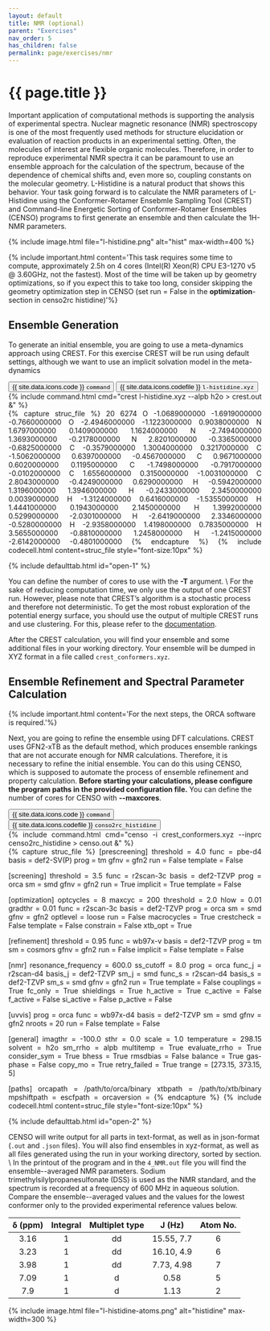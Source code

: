 ```yaml
---
layout: default
title: NMR (optional)
parent: "Exercises"
nav_order: 5
has_children: false
permalink: page/exercises/nmr
---
```


# {{ page.title }}

Important application of computational methods is supporting the analysis of experimental spectra. Nuclear magnetic resonance (NMR) spectroscopy is one of the most frequently used methods for structure elucidation or evaluation of reaction products in an experimental setting. Often, the molecules of interest are flexible organic molecules. Therefore, in order to reproduce experimental NMR spectra it can be paramount to use an ensemble approach for the calculation of the spectrum, because of the dependence of chemical shifts and, even more so, coupling constants on the molecular geometry. L-Histidine is a natural product that shows this behavior. Your task going forward is to
calculate the NMR parameters of L-Histidine using the Conformer-Rotamer Ensebmle Sampling Tool (CREST) and Command-line Energetic Sorting of Conformer-Rotamer Ensembles (CENSO) programs to first generate an ensemble and then calculate the 1H-NMR parameters.


{% include image.html file="l-histidine.png" alt="hist" max-width=400 %}

{% include important.html content='This task requires some time to compute, approximately 2.5h on 4 cores (Intel(R) Xeon(R) CPU E3-1270 v5 @ 3.60GHz, not the fastest). Most of the time will be taken up by geometry optimizations, so if you expect this to take too long, consider skipping the geometry optimization step in CENSO (set run = False in the **optimization**-section in censo2rc histidine)'%}

## Ensemble Generation

To generate an initial ensemble, you are going to use a meta-dynamics approach using CREST. For this exercise CREST will be run using default settings, although we want to use an implicit solvation model in the meta-dynamics

 <!-- Tab links -->
<div class="tab card">
  <button class="tablinks tab-id-1" onclick="openTabId(event, 'tab-1-1', 'tab-id-1')" id="open-1">{{ site.data.icons.code }} <code>command</code></button>
  <button class="tablinks tab-id-1" onclick="openTabId(event, 'tab-1-2', 'tab-id-1')">{{ site.data.icons.codefile }} <code>l-histidine.xyz</code></button>
</div>
<!-- Tab content -->
<div id="tab-1-1" class="tabcontent tab-id-1" style="text-align:justify">
{% include command.html cmd="crest l-histidine.xyz <span class='nt'>--alpb</span> h2o > crest.out &" %}
</div>
<div id="tab-1-2" class="tabcontent tab-id-1" style="text-align:justify">
{% capture struc_file %}
20
6274
O     -1.0689000000   -1.6919000000   -0.7660000000
O     -2.4946000000   -1.1223000000    0.9038000000
N      1.6797000000    0.1409000000    1.1624000000
N     -2.7494000000    1.3693000000   -0.2178000000
N      2.8201000000   -0.3365000000   -0.6825000000
C     -0.3579000000    1.3004000000    0.3217000000
C     -1.5062000000    0.6397000000   -0.4567000000
C      0.9671000000    0.6020000000    0.1195000000
C     -1.7498000000   -0.7917000000   -0.0102000000
C      1.6556000000    0.3150000000   -1.0031000000
C      2.8043000000   -0.4249000000    0.6290000000
H     -0.5942000000    1.3196000000    1.3946000000
H     -0.2433000000    2.3450000000    0.0039000000
H     -1.3124000000    0.6416000000   -1.5355000000
H      1.4441000000    0.1943000000    2.1450000000
H      1.3992000000    0.5299000000   -2.0301000000
H     -2.6419000000    2.3346000000   -0.5280000000
H     -2.9358000000    1.4198000000    0.7835000000
H      3.5655000000   -0.8810000000    1.2458000000
H     -1.2415000000   -2.6142000000   -0.4801000000
{% endcapture %}
{% include codecell.html content=struc_file style="font-size:10px" %}
</div>

{% include defaulttab.html id="open-1" %}

You can define the number of cores to use with the **-T** argument. \\
For the sake of reducing computation time, we only use the output of one CREST run. However, please note that CREST’s algorithm is a stochastic process and therefore not deterministic. To get the most robust exploration of the potential energy surface, you should use the output of multiple CREST runs and use clustering. For this, please refer to the [documentation](https://crest-lab.github.io/crest-docs/).

After the CREST calculation, you will find your ensemble and some additional files in your working directory. Your ensemble will be dumped in XYZ format in a file called `crest_conformers.xyz`.

##  Ensemble Refinement and Spectral Parameter Calculation
{% include important.html content='For the next steps, the ORCA software is required.'%}

Next, you are going to refine the ensemble using DFT calculations.
CREST uses GFN2-xTB as the default method, which produces ensemble rankings that are not accurate enough for NMR calculations.
Therefore, it is necessary to refine the initial ensemble.
You can do this using CENSO, which is supposed to automate the process of ensemble refinement and property calculation.
**Before starting your calculations, please configure the program paths in the provided configuration file.**
You can define the number of cores for CENSO with **--maxcores**.

 <!-- Tab links -->
<div class="tab card">
  <button class="tablinks tab-id-2" onclick="openTabId(event, 'tab-2-1', 'tab-id-2')" id="open-2">{{ site.data.icons.code }} <code>command</code></button>
  <button class="tablinks tab-id-2" onclick="openTabId(event, 'tab-2-2', 'tab-id-2')">{{ site.data.icons.codefile }} <code>conso2rc_histidine</code></button>
</div>
<!-- Tab content -->
<div id="tab-2-1" class="tabcontent tab-id-2" style="text-align:justify">
{% include command.html cmd="censo  <span class='nt'>-i</span> crest_conformers.xyz <span class='nt'>--inprc</span> censo2rc_histidine > censo.out &" %}
    </div>
<div id="tab-2-2" class="tabcontent tab-id-2" style="text-align:justify">
{% capture struc_file %}
[prescreening]
threshold = 4.0
func = pbe-d4
basis = def2-SV(P)
prog = tm
gfnv = gfn2
run = False
template = False

[screening]
threshold = 3.5
func = r2scan-3c
basis = def2-TZVP
prog = orca
sm = smd
gfnv = gfn2
run = True
implicit = True
template = False

[optimization]
optcycles = 8
maxcyc = 200
threshold = 2.0
hlow = 0.01
gradthr = 0.01
func = r2scan-3c
basis = def2-TZVP
prog = orca
sm = smd
gfnv = gfn2
optlevel = loose
run = False
macrocycles = True
crestcheck = False
template = False
constrain = False
xtb_opt = True

[refinement]
threshold = 0.95
func = wb97x-v
basis = def2-TZVP
prog = tm
sm = cosmors
gfnv = gfn2
run = False
implicit = False
template = False

[nmr]
resonance_frequency = 600.0
ss_cutoff = 8.0
prog = orca
func_j = r2scan-d4
basis_j = def2-TZVP
sm_j = smd
func_s = r2scan-d4
basis_s = def2-TZVP
sm_s = smd
gfnv = gfn2
run = True
template = False
couplings = True
fc_only = True
shieldings = True
h_active = True
c_active = False
f_active = False
si_active = False
p_active = False

[uvvis]
prog = orca
func = wb97x-d4
basis = def2-TZVP
sm = smd
gfnv = gfn2
nroots = 20
run = False
template = False

[general]
imagthr = -100.0
sthr = 0.0
scale = 1.0
temperature = 298.15
solvent = h2o
sm_rrho = alpb
multitemp = True
evaluate_rrho = True
consider_sym = True
bhess = True
rmsdbias = False
balance = True
gas-phase = False
copy_mo = True
retry_failed = True
trange = [273.15, 373.15, 5]

[paths]
orcapath = /path/to/orca/binary
xtbpath = /path/to/xtb/binary
mpshiftpath = 
escfpath = 
orcaversion = 
{% endcapture %}
{% include codecell.html content=struc_file style="font-size:10px" %}
</div>

{% include defaulttab.html id="open-2" %}

CENSO will write output for all parts in text-format, as well as in json-format (`.out` and `.json` files). 
You will also find ensembles in xyz-format, as well as all files generated using the run in your working directory, sorted by section.
\\
In the printout of the program and in the `4_NMR.out` file you will find the ensemble--averaged NMR parameters.
Sodium trimethylsilylpropanesulfonate (DSS) is used as the NMR standard, and the spectrum is recorded at a frequency of 600 MHz in aqueous solution.
Compare the ensemble--averaged values and the values for the lowest conformer only to the provided experimental reference values below.

| δ (ppm) | Integral | Multiplet type | J (Hz) | Atom No. |
| :---:   | :---:    | :---:          | :---:  | :---:    |
| 3.16    | 1        | dd             | 15.55, 7.7 | 6    |
| 3.23    | 1        | dd             | 16.10, 4.9 | 6    |
| 3.98    | 1        | dd             | 7.73, 4.98 | 7    |
| 7.09    | 1        | d              | 0.58       | 5    |
| 7.9     | 1        | d              | 1.13       | 2    |

{% include image.html file="l-histidine-atoms.png" alt="histidine" max-width=300 %}

